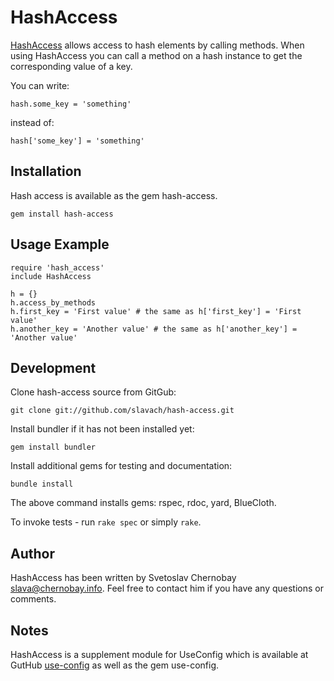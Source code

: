 # HashAccess

[HashAccess](https://github.com/slavach/hash-access) allows access to hash
elements by calling methods. When using HashAccess you can call a method
on a hash instance to get the corresponding value of a key.

You can write:

    hash.some_key = 'something'

instead of:

    hash['some_key'] = 'something'

## Installation

Hash access is available as the gem hash-access.

    gem install hash-access

## Usage Example

    require 'hash_access'
    include HashAccess

    h = {}
    h.access_by_methods
    h.first_key = 'First value' # the same as h['first_key'] = 'First value'
    h.another_key = 'Another value' # the same as h['another_key'] = 'Another value'

## Development

Clone hash-access source from GitGub:

    git clone git://github.com/slavach/hash-access.git

Install bundler if it has not been installed yet:

    gem install bundler

Install additional gems for testing and documentation:

    bundle install

The above command installs gems: rspec, rdoc, yard, BlueCloth.

To invoke tests - run `rake spec` or simply `rake`.

## Author

HashAccess has been written by Svetoslav Chernobay <slava@chernobay.info>.
Feel free to contact him if you have any questions or comments.

## Notes

HashAccess is a supplement module for UseConfig which is available at
GutHub [use-config](https://github.com/slavach/use-config) as well as the gem use-config.

